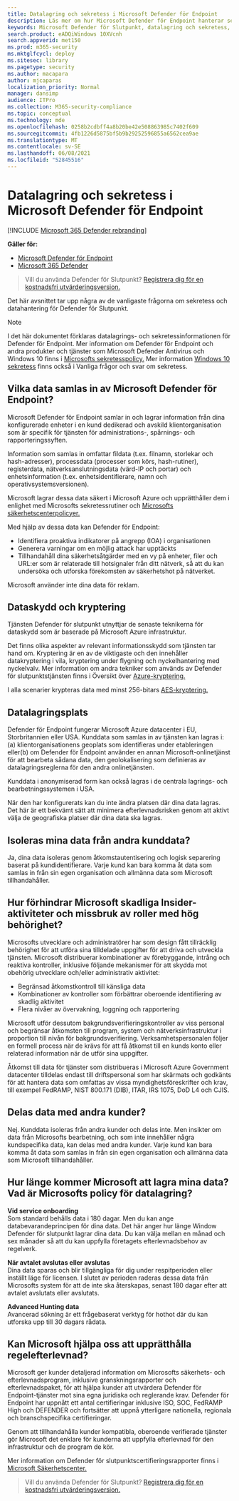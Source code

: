 ```yaml
---
title: Datalagring och sekretess i Microsoft Defender för Endpoint
description: Läs mer om hur Microsoft Defender för Endpoint hanterar sekretess och data som samlas in.
keywords: Microsoft Defender för Slutpunkt, datalagring och sekretess, lagring, sekretess, licensiering, geolokalisering, datalagring, data
search.product: eADQiWindows 10XVcnh
search.appverid: met150
ms.prod: m365-security
ms.mktglfcycl: deploy
ms.sitesec: library
ms.pagetype: security
ms.author: macapara
author: mjcaparas
localization_priority: Normal
manager: dansimp
audience: ITPro
ms.collection: M365-security-compliance
ms.topic: conceptual
ms.technology: mde
ms.openlocfilehash: 0258b2cdbff4a8b20be42e508863985c7402f609
ms.sourcegitcommit: 4fb1226d5875bf5b9b29252596855a6562cea9ae
ms.translationtype: MT
ms.contentlocale: sv-SE
ms.lasthandoff: 06/08/2021
ms.locfileid: "52845516"
---
```

# <a name="microsoft-defender-for-endpoint-data-storage-and-privacy"></a>Datalagring och sekretess i Microsoft Defender för Endpoint

[!INCLUDE [Microsoft 365 Defender rebranding](../../includes/microsoft-defender.md)]

**Gäller för:**
- [Microsoft Defender för Endpoint](https://go.microsoft.com/fwlink/p/?linkid=2154037)
- [Microsoft 365 Defender](https://go.microsoft.com/fwlink/?linkid=2118804)

>Vill du använda Defender för Slutpunkt? [Registrera dig för en kostnadsfri utvärderingsversion.](https://www.microsoft.com/microsoft-365/windows/microsoft-defender-atp?ocid=docs-wdatp-assignaccess-abovefoldlink)

Det här avsnittet tar upp några av de vanligaste frågorna om sekretess och datahantering för Defender för Slutpunkt.
> [!NOTE]
> I det här dokumentet förklaras datalagrings- och sekretessinformationen för Defender för Endpoint. Mer information om Defender för Endpoint och andra produkter och tjänster som Microsoft Defender Antivirus och Windows 10 finns i [Microsofts sekretesspolicy.](https://go.microsoft.com/fwlink/?linkid=827576) Mer information [Windows 10 sekretess](https://go.microsoft.com/fwlink/?linkid=827577) finns också i Vanliga frågor och svar om sekretess.


## <a name="what-data-does-microsoft-defender-for-endpoint-collect"></a>Vilka data samlas in av Microsoft Defender för Endpoint?

Microsoft Defender för Endpoint samlar in och lagrar information från dina konfigurerade enheter i en kund dedikerad och avskild klientorganisation som är specifik för tjänsten för administrations-, spårnings- och rapporteringssyften. 

Information som samlas in omfattar fildata (t.ex. filnamn, storlekar och hash-adresser), processdata (processer som körs, hash-rutiner), registerdata, nätverksanslutningsdata (värd-IP och portar) och enhetsinformation (t.ex. enhetsidentifierare, namn och operativsystemsversionen).

Microsoft lagrar dessa data säkert i Microsoft Azure och upprätthåller dem i enlighet med Microsofts sekretessrutiner och [Microsofts säkerhetscenterpolicyer.](https://go.microsoft.com/fwlink/?linkid=827578)

Med hjälp av dessa data kan Defender för Endpoint:
- Identifiera proaktiva indikatorer på angrepp (IOA) i organisationen
- Generera varningar om en möjlig attack har upptäckts
- Tillhandahåll dina säkerhetsåtgärder med en vy på enheter, filer och URL:er som är relaterade till hotsignaler från ditt nätverk, så att du kan undersöka och utforska förekomsten av säkerhetshot på nätverket.

Microsoft använder inte dina data för reklam.

## <a name="data-protection-and-encryption"></a>Dataskydd och kryptering
Tjänsten Defender för slutpunkt utnyttjar de senaste teknikerna för dataskydd som är baserade på Microsoft Azure infrastruktur. 

Det finns olika aspekter av relevant informationsskydd som tjänsten tar hand om. Kryptering är en av de viktigaste och den innehåller datakryptering i vila, kryptering under flygning och nyckelhantering med nyckelvalv. Mer information om andra tekniker som används av Defender för slutpunktstjänsten finns i Översikt över [Azure-kryptering.](/azure/security/security-azure-encryption-overview) 

I alla scenarier krypteras data med minst 256-bitars [AES-kryptering.](https://en.wikipedia.org/wiki/Advanced_Encryption_Standard)


## <a name="data-storage-location"></a>Datalagringsplats

Defender för Endpoint fungerar Microsoft Azure datacenter i EU, Storbritannien eller USA. Kunddata som samlas in av tjänsten kan lagras i: (a) klientorganisationens geoplats som identifieras under etableringen eller(b) om Defender för Endpoint använder en annan Microsoft-onlinetjänst för att bearbeta sådana data, den geolokalisering som definieras av datalagringsreglerna för den andra onlinetjänsten.

Kunddata i anonymiserad form kan också lagras i de centrala lagrings- och bearbetningssystemen i USA.

När den har konfigurerats kan du inte ändra platsen där dina data lagras. Det här är ett bekvämt sätt att minimera efterlevnadsrisken genom att aktivt välja de geografiska platser där dina data ska lagras. 

## <a name="is-my-data-isolated-from-other-customer-data"></a>Isoleras mina data från andra kunddata?
Ja, dina data isoleras genom åtkomstautentisering och logisk separering baserat på kundidentifierare. Varje kund kan bara komma åt data som samlas in från sin egen organisation och allmänna data som Microsoft tillhandahåller.

## <a name="how-does-microsoft-prevent-malicious-insider-activities-and-abuse-of-high-privilege-roles"></a>Hur förhindrar Microsoft skadliga Insider-aktiviteter och missbruk av roller med hög behörighet?

Microsofts utvecklare och administratörer har som design fått tillräcklig behörighet för att utföra sina tilldelade uppgifter för att driva och utveckla tjänsten. Microsoft distribuerar kombinationer av förebyggande, intrång och reaktiva kontroller, inklusive följande mekanismer för att skydda mot obehörig utvecklare och/eller administrativ aktivitet:

- Begränsad åtkomstkontroll till känsliga data
- Kombinationer av kontroller som förbättrar oberoende identifiering av skadlig aktivitet
- Flera nivåer av övervakning, loggning och rapportering

Microsoft utför dessutom bakgrundsverifieringskontroller av viss personal och begränsar åtkomsten till program, system och nätverksinfrastruktur i proportion till nivån för bakgrundsverifiering. Verksamhetspersonalen följer en formell process när de krävs för att få åtkomst till en kunds konto eller relaterad information när de utför sina uppgifter.

Åtkomst till data för tjänster som distribueras i Microsoft Azure Government datacenter tilldelas endast till driftspersonal som har skärmats och godkänts för att hantera data som omfattas av vissa myndighetsföreskrifter och krav, till exempel FedRAMP, NIST 800.171 (DIB), ITAR, IRS 1075, DoD L4 och CJIS.


## <a name="is-data-shared-with-other-customers"></a>Delas data med andra kunder?
Nej. Kunddata isoleras från andra kunder och delas inte. Men insikter om data från Microsofts bearbetning, och som inte innehåller några kundspecifika data, kan delas med andra kunder. Varje kund kan bara komma åt data som samlas in från sin egen organisation och allmänna data som Microsoft tillhandahåller.

## <a name="how-long-will-microsoft-store-my-data-what-is-microsofts-data-retention-policy"></a>Hur länge kommer Microsoft att lagra mina data? Vad är Microsofts policy för datalagring?
**Vid service onboarding**<br>
Som standard behålls data i 180 dagar. Men du kan ange databevarandeprincipen för dina data. Det här anger hur länge Window Defender för slutpunkt lagrar dina data. Du kan välja mellan en månad och sex månader så att du kan uppfylla företagets efterlevnadsbehov av regelverk.

**När avtalet avslutas eller avslutas**<br>
Dina data sparas och blir tillgängliga för dig under respitperioden eller inställt läge för licensen. I slutet av perioden raderas dessa data från Microsofts system för att de inte ska återskapas, senast 180 dagar efter att avtalet avslutats eller avslutats.

**Advanced Hunting data**<br>
Avancerad sökning är ett frågebaserat verktyg för hothot där du kan utforska upp till 30 dagars rådata.


## <a name="can-microsoft-help-us-maintain-regulatory-compliance"></a>Kan Microsoft hjälpa oss att upprätthålla regelefterlevnad?

Microsoft ger kunder detaljerad information om Microsofts säkerhets- och efterlevnadsprogram, inklusive granskningsrapporter och efterlevnadspaket, för att hjälpa kunder att utvärdera Defender för Endpoint-tjänster mot sina egna juridiska och reglerande krav. Defender för Endpoint har uppnått ett antal certifieringar inklusive ISO, SOC, FedRAMP High och DEFENDER och fortsätter att uppnå ytterligare nationella, regionala och branschspecifika certifieringar.

Genom att tillhandahålla kunder kompatibla, oberoende verifierade tjänster gör Microsoft det enklare för kunderna att uppfylla efterlevnad för den infrastruktur och de program de kör.

Mer information om Defender för slutpunktscertifieringsrapporter finns i [Microsoft Säkerhetscenter.](https://servicetrust.microsoft.com/) 

>Vill du använda Defender för Slutpunkt? [Registrera dig för en kostnadsfri utvärderingsversion.](https://www.microsoft.com/microsoft-365/windows/microsoft-defender-atp?ocid=docs-wdatp-datastorage-belowfoldlink) 
